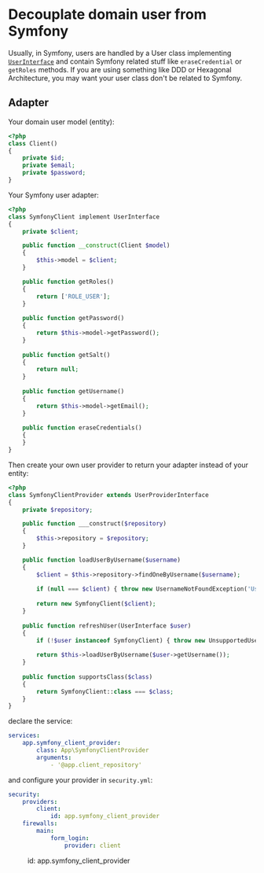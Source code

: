 # Decouplate domain user from Symfony

Usually, in Symfony, users are handled by a User class implementing [`UserInterface`](https://github.com/symfony/symfony/blob/master/src/Symfony/Component/Security/Core/User/UserInterface.php) and contain Symfony related stuff like `eraseCredential` or `getRoles` methods. If you are using something like DDD or Hexagonal Architecture, you may want your user class don't be related to Symfony.

## Adapter

Your domain user model (entity):

```php
<?php
class Client()
{
    private $id;
    private $email;
    private $password;
}
```

Your Symfony user adapter:

```php
<?php
class SymfonyClient implement UserInterface
{
    private $client;

    public function __construct(Client $model)
    {
        $this->model = $client;
    }

    public function getRoles()
    {
        return ['ROLE_USER'];
    }
    
    public function getPassword()
    {
        return $this->model->getPassword();
    }
    
    public function getSalt()
    {
        return null;
    }
    
    public function getUsername()
    {
        return $this->model->getEmail();
    }
    
    public function eraseCredentials()
    {
    }
}
```

Then create your own user provider to return your adapter instead of your entity:

```php
<?php
class SymfonyClientProvider extends UserProviderInterface
{
    private $repository;

    public function ___construct($repository)
    {
        $this->repository = $repository;
    }

    public function loadUserByUsername($username)
    {
        $client = $this->repository->findOneByUsername($username);
        
        if (null === $client) { throw new UsernameNotFoundException('User not found.'); }
        
        return new SymfonyClient($client);
    }
    
    public function refreshUser(UserInterface $user)
    {
        if (!$user instanceof SymfonyClient) { throw new UnsupportedUserException('User not supported.'); }
        
        return $this->loadUserByUsername($user->getUsername());
    }
    
    public function supportsClass($class)
    {
        return SymfonyClient::class === $class;
    }
}
```

declare the service:

```yaml
services:
    app.symfony_client_provider:
        class: App\SymfonyClientProvider
        arguments:
            - '@app.client_repository'
```

and configure your provider in `security.yml`:

```yaml
security:
    providers:
        client:
            id: app.symfony_client_provider
    firewalls:
        main:
            form_login:
                provider: client
```
            id: app.symfony_client_provider
